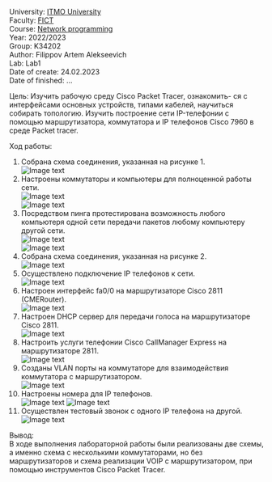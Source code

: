 University: [ITMO University](https://itmo.ru/ru/)  
Faculty: [FICT](https://fict.itmo.ru)  
Course: [Network programming](https://itmo-ict-faculty.github.io/ip-telephony)  
Year: 2022/2023  
Group: K34202  
Author: Filippov Artem Alekseevich  
Lab: Lab1  
Date of create: 24.02.2023  
Date of finished: ...  

Цель:  Изучить рабочую среду Cisco Packet Tracer, ознакомить- ся с интерфейсами основных устройств, типами кабелей, научиться собирать топологию. Изучить построение сети IP-телефонии с помощью маршрутизатора, коммутатора и IP телефонов Cisco 7960 в среде Packet tracer.  

Ход работы:  

1.	Собрана схема соединения, указанная на рисунке 1.  
![Image text](https://github.com/Artemchikus/2022_2023--IP-telephony--k34202-filippov_a_a/raw/main/lab1/images/00.png)  
2.	Настроены коммутаторы и компьютеры для полноценной работы сети.    
![Image text](https://github.com/Artemchikus/2022_2023--IP-telephony--k34202-filippov_a_a/raw/main/lab1/images/0.png)  
![Image text](https://github.com/Artemchikus/2022_2023--IP-telephony--k34202-filippov_a_a/raw/main/lab1/images/01.png)  
3. Посредством пинга протестирована возможность любого компьютеря одной сети передачи пакетов любому компьютеру другой сети.  
![Image text](https://github.com/Artemchikus/2022_2023--IP-telephony--k34202-filippov_a_a/raw/main/lab1/images/02.png)  
![Image text](https://github.com/Artemchikus/2022_2023--IP-telephony--k34202-filippov_a_a/raw/main/lab1/images/03.png)  
4.	Собрана схема соединения, указанная на рисунке 2.  
![Image text](https://github.com/Artemchikus/2022_2023--IP-telephony--k34202-filippov_a_a/raw/main/lab1/images/10.png)  
5.	Осуществлено подключение IP телефонов к сети.  
![Image text](https://github.com/Artemchikus/2022_2023--IP-telephony--k34202-filippov_a_a/raw/main/lab1/images/12.png)  
6.	Настроен интерфейс fa0/0 на маршрутизаторе Cisco 2811 (CMERouter).  
![Image text](https://github.com/Artemchikus/2022_2023--IP-telephony--k34202-filippov_a_a/raw/main/lab1/images/1.png)  
7.	Настроен DHCP сервер для передачи голоса на маршрутизаторе Cisco 2811.  
![Image text](https://github.com/Artemchikus/2022_2023--IP-telephony--k34202-filippov_a_a/raw/main/lab1/images/2.png)  
8. Настроить услуги телефонии Cisco CallManager Express на маршрутизаторе 2811.  
![Image text](https://github.com/Artemchikus/2022_2023--IP-telephony--k34202-filippov_a_a/raw/main/lab1/images/3.png)  
9. Созданы VLAN порты на коммутаторе для взаимодействия коммутатора с маршрутизатором.  
![Image text](https://github.com/Artemchikus/2022_2023--IP-telephony--k34202-filippov_a_a/raw/main/lab1/images/4.png) 
10. Настроены номера для IP телефонов.  
![Image text](https://github.com/Artemchikus/2022_2023--IP-telephony--k34202-filippov_a_a/raw/main/lab1/images/5.png) 
![Image text](https://github.com/Artemchikus/2022_2023--IP-telephony--k34202-filippov_a_a/raw/main/lab1/images/7.png)  
11. Осуществлен тестовый звонок с одного IP телефона на другой.  
![Image text](https://github.com/Artemchikus/2022_2023--IP-telephony--k34202-filippov_a_a/raw/main/lab1/images/6.png)  

Вывод:  
В ходе выполнения лабораторной работы были реализованы две схемы, а именно схема с несколькими коммутаторами, но без маршрутизаторов и схема реализации VOIP с маршрутизатором, при помощью инструментов Cisco Packet Tracer.